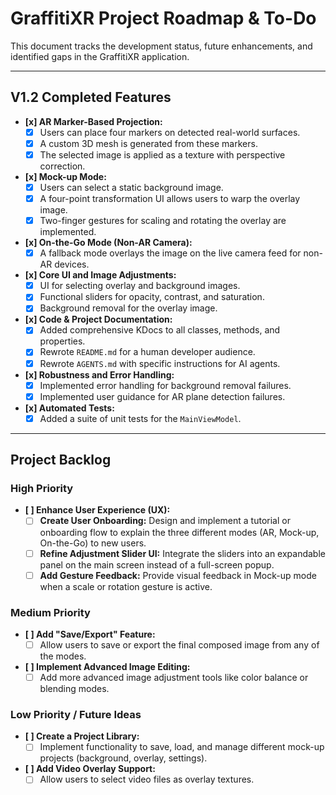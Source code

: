 # GraffitiXR Project Roadmap & To-Do

This document tracks the development status, future enhancements, and identified gaps in the GraffitiXR application.

---

## **V1.2 Completed Features**

-   **[x] AR Marker-Based Projection:**
    -   [x] Users can place four markers on detected real-world surfaces.
    -   [x] A custom 3D mesh is generated from these markers.
    -   [x] The selected image is applied as a texture with perspective correction.
-   **[x] Mock-up Mode:**
    -   [x] Users can select a static background image.
    -   [x] A four-point transformation UI allows users to warp the overlay image.
    -   [x] Two-finger gestures for scaling and rotating the overlay are implemented.
-   **[x] On-the-Go Mode (Non-AR Camera):**
    -   [x] A fallback mode overlays the image on the live camera feed for non-AR devices.
-   **[x] Core UI and Image Adjustments:**
    -   [x] UI for selecting overlay and background images.
    -   [x] Functional sliders for opacity, contrast, and saturation.
    -   [x] Background removal for the overlay image.
-   **[x] Code & Project Documentation:**
    -   [x] Added comprehensive KDocs to all classes, methods, and properties.
    -   [x] Rewrote `README.md` for a human developer audience.
    -   [x] Rewrote `AGENTS.md` with specific instructions for AI agents.
-   **[x] Robustness and Error Handling:**
    -   [x] Implemented error handling for background removal failures.
    -   [x] Implemented user guidance for AR plane detection failures.
-   **[x] Automated Tests:**
    -   [x] Added a suite of unit tests for the `MainViewModel`.

---

## **Project Backlog**

### **High Priority**

-   **[ ] Enhance User Experience (UX):**
    -   [ ] **Create User Onboarding:** Design and implement a tutorial or onboarding flow to explain the three different modes (AR, Mock-up, On-the-Go) to new users.
    -   [ ] **Refine Adjustment Slider UI:** Integrate the sliders into an expandable panel on the main screen instead of a full-screen popup.
    -   [ ] **Add Gesture Feedback:** Provide visual feedback in Mock-up mode when a scale or rotation gesture is active.

### **Medium Priority**

-   **[ ] Add "Save/Export" Feature:**
    -   [ ] Allow users to save or export the final composed image from any of the modes.
-   **[ ] Implement Advanced Image Editing:**
    -   [ ] Add more advanced image adjustment tools like color balance or blending modes.

### **Low Priority / Future Ideas**
-   **[ ] Create a Project Library:**
    -   [ ] Implement functionality to save, load, and manage different mock-up projects (background, overlay, settings).
-   **[ ] Add Video Overlay Support:**
    -   [ ] Allow users to select video files as overlay textures.